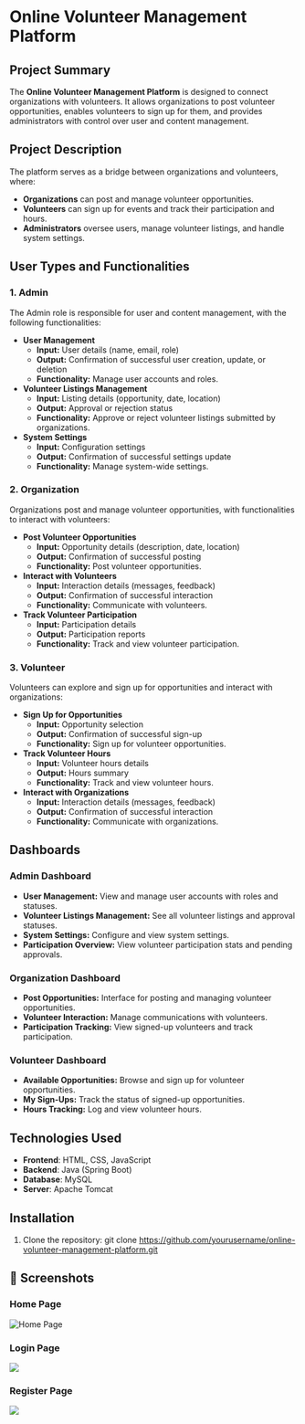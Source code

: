 
# Online Volunteer Management Platform


## Project Summary
The **Online Volunteer Management Platform** is designed to connect organizations with volunteers. It allows organizations to post volunteer opportunities, enables volunteers to sign up for them, and provides administrators with control over user and content management.

## Project Description
The platform serves as a bridge between organizations and volunteers, where:
- **Organizations** can post and manage volunteer opportunities.
- **Volunteers** can sign up for events and track their participation and hours.
- **Administrators** oversee users, manage volunteer listings, and handle system settings.


## User Types and Functionalities

### 1. Admin
The Admin role is responsible for user and content management, with the following functionalities:
- **User Management**
  - **Input:** User details (name, email, role)
  - **Output:** Confirmation of successful user creation, update, or deletion
  - **Functionality:** Manage user accounts and roles.
- **Volunteer Listings Management**
  - **Input:** Listing details (opportunity, date, location)
  - **Output:** Approval or rejection status
  - **Functionality:** Approve or reject volunteer listings submitted by organizations.
- **System Settings**
  - **Input:** Configuration settings
  - **Output:** Confirmation of successful settings update
  - **Functionality:** Manage system-wide settings.

### 2. Organization
Organizations post and manage volunteer opportunities, with functionalities to interact with volunteers:
- **Post Volunteer Opportunities**
  - **Input:** Opportunity details (description, date, location)
  - **Output:** Confirmation of successful posting
  - **Functionality:** Post volunteer opportunities.
- **Interact with Volunteers**
  - **Input:** Interaction details (messages, feedback)
  - **Output:** Confirmation of successful interaction
  - **Functionality:** Communicate with volunteers.
- **Track Volunteer Participation**
  - **Input:** Participation details
  - **Output:** Participation reports
  - **Functionality:** Track and view volunteer participation.

### 3. Volunteer
Volunteers can explore and sign up for opportunities and interact with organizations:
- **Sign Up for Opportunities**
  - **Input:** Opportunity selection
  - **Output:** Confirmation of successful sign-up
  - **Functionality:** Sign up for volunteer opportunities.
- **Track Volunteer Hours**
  - **Input:** Volunteer hours details
  - **Output:** Hours summary
  - **Functionality:** Track and view volunteer hours.
- **Interact with Organizations**
  - **Input:** Interaction details (messages, feedback)
  - **Output:** Confirmation of successful interaction
  - **Functionality:** Communicate with organizations.

## Dashboards

### Admin Dashboard
- **User Management:** View and manage user accounts with roles and statuses.
- **Volunteer Listings Management:** See all volunteer listings and approval statuses.
- **System Settings:** Configure and view system settings.
- **Participation Overview:** View volunteer participation stats and pending approvals.

### Organization Dashboard
- **Post Opportunities:** Interface for posting and managing volunteer opportunities.
- **Volunteer Interaction:** Manage communications with volunteers.
- **Participation Tracking:** View signed-up volunteers and track participation.

### Volunteer Dashboard
- **Available Opportunities:** Browse and sign up for volunteer opportunities.
- **My Sign-Ups:** Track the status of signed-up opportunities.
- **Hours Tracking:** Log and view volunteer hours.

## Technologies Used
- **Frontend**: HTML, CSS, JavaScript
- **Backend**: Java (Spring Boot)
- **Database**: MySQL
- **Server**: Apache Tomcat

## Installation
1. Clone the repository:
   git clone https://github.com/yourusername/online-volunteer-management-platform.git

  <h2>📸 Screenshots</h2>
  <h3>Home Page</h3>
  <img src="https://github.com/user-attachments/assets/ff0ab591-9add-49f6-96c5-521ce66d877b" alt="Home Page">
  
  <h3>Login Page</h3>
  <img src="https://github.com/user-attachments/assets/d7831583-f93f-4caf-bc20-14ab4c646adf">
  
  <h3>Register Page</h3>
  <img src="https://github.com/user-attachments/assets/facf5dcb-6dc2-4fcb-9fa3-8ad3a1897726">


